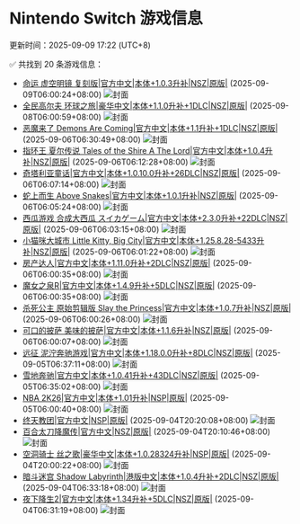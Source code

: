 # Nintendo Switch 游戏信息
更新时间：2025-09-09 17:22 (UTC+8)

✅ 共找到 20 条游戏信息：

- [命运 虚空明镜 复刻版|官方中文|本体+1.0.3升补|NSZ|原版|](https://www.gamer520.com/97430.html) (2025-09-09T06:00:24+08:00)
  ![封面](https://assets.nintendo.com/image/upload/ar_16:9,c_lpad,w_1240/b_white/f_auto/q_auto/ncom/software/switch/70010000093320/27c6d97cfbf0129b0f75cb52748cf4f1ec028bf97b655c45f59c9d4c66bc33ac)
- [全民高尔夫 环球之旅|豪华中文|本体+1.1.0升补+1DLC|NSZ|原版|](https://www.gamer520.com/99065.html) (2025-09-08T06:00:59+08:00)
  ![封面](https://s1.imagehub.cc/images/2025/09/05/e0949a857769b6bb508e2b188cb7285d.jpg)
- [恶魔来了 Demons Are Coming|官方中文|本体+1.1升补+1DLC|NSZ|原版|](https://www.gamer520.com/99007.html) (2025-09-06T06:30:49+08:00)
  ![封面](https://img-eshop.cdn.nintendo.net/i/3d01ab173d270ccc40ea44b844ba29ccbc6a2d985849893e371e71ea14615247.jpg?w=1000)
- [指环王 夏尔传说 Tales of the Shire A The Lord|官方中文|本体+1.0.4升补|NSZ|原版|](https://www.gamer520.com/97041.html) (2025-09-06T06:12:28+08:00)
  ![封面](https://shared.cdn.queniuqe.com/store_item_assets/steam/apps/2016460/capsule_616x353.jpg?t=1753804161)
- [奇塔利亚童话|官方中文|本体+1.0.10.0升补+26DLC|NSZ|原版|](https://www.gamer520.com/21847.html) (2025-09-06T06:07:14+08:00)
  ![封面](https://s1.imagehub.cc/images/2025/07/05/a02c8e138d52d8799c6622c0306a61eb.jpg)
- [蛇上而生 Above Snakes|官方中文|本体+1.0.1升补|NSZ|原版|](https://www.gamer520.com/98841.html) (2025-09-06T06:05:24+08:00)
  ![封面](https://ig.freer.blog/2023/09/18/be93daa2c8a51.jpg)
- [西瓜游戏 合成大西瓜 スイカゲーム|官方中文|本体+2.3.0升补+22DLC|NSZ|原版|](https://www.gamer520.com/66897.html) (2025-09-06T06:03:15+08:00)
  ![封面](https://ig.freer.blog/2023/10/29/b9dc2092d7262.jpg)
- [小猫咪大城市 Little Kitty, Big City|官方中文|本体+1.25.8.28-5433升补|NSZ|原版|](https://www.gamer520.com/76397.html) (2025-09-06T06:01:22+08:00)
  ![封面](https://shared.cdn.queniuqe.com/store_item_assets/steam/apps/1177980/capsule_616x353_schinese.jpg?t=1715274399)
- [房产达人|官方中文|本体+1.11.0升补+2DLC|NSZ|原版|](https://www.gamer520.com/5772.html) (2025-09-06T06:00:35+08:00)
  ![封面](https://shared.cdn.queniuqe.com/store_item_assets/steam/apps/613100/capsule_616x353.jpg?t=1690812074)
- [魔女之泉R|官方中文|本体+1.4.9升补+5DLC|NSZ|原版|](https://www.gamer520.com/81430.html) (2025-09-06T06:00:35+08:00)
  ![封面](https://ig.freer.blog/2023/10/30/da54722c2cedc.jpg)
- [杀死公主 原始剪辑版 Slay the Princess|官方中文|本体+1.0.7升补|NSZ|原版|](https://www.gamer520.com/83910.html) (2025-09-06T06:00:26+08:00)
  ![封面](https://shared.cdn.queniuqe.com/store_item_assets/steam/apps/1989270/capsule_616x353.jpg?t=1729816498)
- [可口的披萨 美味的披萨|官方中文|本体+1.1.6升补|NSZ|原版|](https://www.gamer520.com/5873.html) (2025-09-06T06:00:07+08:00)
  ![封面](https://shared.cdn.queniuqe.com/store_item_assets/steam/apps/770810/capsule_616x353_schinese.jpg?t=1703191580)
- [远征 泥泞奔驰游戏|官方中文|本体+1.18.0.0升补+8DLC|NSZ|原版|](https://www.gamer520.com/73326.html) (2025-09-05T06:37:11+08:00)
  ![封面](https://shared.cdn.queniuqe.com/store_item_assets/steam/apps/2477340/capsule_616x353_schinese.jpg?t=1709226300)
- [雪地奔驰|官方中文|本体+1.0.41升补+43DLC|NSZ|原版|](https://www.gamer520.com/13929.html) (2025-09-05T06:35:02+08:00)
  ![封面](https://shared.cdn.queniuqe.com/store_item_assets/steam/apps/3023640/capsule_616x353.jpg?t=1722330102)
- [NBA 2K26|官方中文|本体+1.01升补|NSP|原版|](https://www.gamer520.com/98955.html) (2025-09-05T06:00:40+08:00)
  ![封面](https://shared.cdn.queniuqe.com/store_item_assets/steam/apps/3472040/extras/2738cc57fc11c688429b85b0ad8c33a9.avif?t=1757044835)
- [终天教团|官方中文|NSP|原版|](https://www.gamer520.com/98902.html) (2025-09-04T20:20:08+08:00)
  ![封面](https://store.nintendo.com.hk/media/catalog/product/cache/3be328691086628caca32d01ffcc430a/5/3/53085703cbd883b34c1ea91d1d332a4c67b37743b8cd2f4b19a23debac131fb7.jpg)
- [百合太刀降魔传|官方中文|NSZ|原版|](https://www.gamer520.com/98897.html) (2025-09-04T20:10:46+08:00)
  ![封面](https://img-eshop.cdn.nintendo.net/i/b17ab9dbafe5dd46b02a8573a77364498ff00ecd398d5d7266ab518140592a3b.jpg?w=1000)
- [空洞骑士 丝之歌|豪华中文|本体+1.0.28324升补|NSP|原版|](https://www.gamer520.com/98894.html) (2025-09-04T20:00:22+08:00)
  ![封面](https://shared.cdn.queniuqe.com/store_item_assets/steam/apps/1030300/capsule_616x353.jpg?t=1742776298)
- [暗斗迷宫 Shadow Labyrinth|港版中文|本体+1.0.4升补+2DLC|NSZ|原版|](https://www.gamer520.com/96425.html) (2025-09-04T06:33:18+08:00)
  ![封面](https://shared.cdn.queniuqe.com/store_item_assets/steam/apps/1859430/6eedb52d8c09633e9d78ee010197106ed21782a9/capsule_616x353.jpg?t=1739849031)
- [夜下降生2|官方中文|本体+1.34升补+5DLC|NSZ|原版|](https://www.gamer520.com/71383.html) (2025-09-04T06:31:19+08:00)
  ![封面](https://shared.cdn.queniuqe.com/store_item_assets/steam/apps/2076010/capsule_616x353.jpg?t=1706142345)
